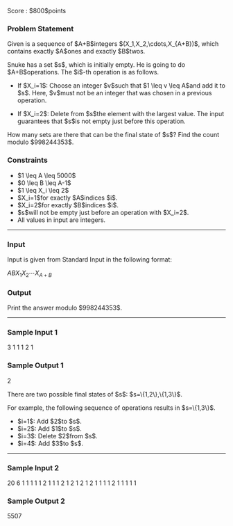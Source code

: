 
<div>

<span>

<span>

<p>
Score : $800$points
</p>

<div>

<section>

### **Problem Statement**

<p>
Given is a sequence of $A+B$integers $(X_1,X_2,\cdots,X_{A+B})$, which contains exactly $A$ones and exactly $B$twos.
</p>

<p>
Snuke has a set $s$, which is initially empty.
He is going to do $A+B$operations.
The $i$-th operation is as follows.
</p>

<ul>

<li>

<p>
If $X_i=1$: Choose an integer $v$such that $1 \leq v \leq A$and add it to $s$.
Here, $v$must not be an integer that was chosen in a previous operation.
</p>

</li>

<li>

<p>
If $X_i=2$: Delete from $s$the element with the largest value.
The input guarantees that $s$is not empty just before this operation.
</p>

</li>

</ul>

<p>
How many sets are there that can be the final state of $s$?
Find the count modulo $998244353$.
</p>

</section>

</div>

<div>

<section>

### **Constraints**

<ul>

<li>
$1 \leq A \leq 5000$
</li>

<li>
$0 \leq B \leq A-1$
</li>

<li>
$1 \leq X_i \leq 2$
</li>

<li>
$X_i=1$for exactly $A$indices $i$.
</li>

<li>
$X_i=2$for exactly $B$indices $i$.
</li>

<li>
$s$will not be empty just before an operation with $X_i=2$.
</li>

<li>
All values in input are integers.
</li>

</ul>

</section>

</div>

---

<div>

<div>

<section>

### **Input**

<p>
Input is given from Standard Input in the following format:
</p>

<div>

$A$$B$$X_1$$X_2$$\cdots$$X_{A+B}$
</div>

</section>

</div>

<div>

<section>

### **Output**

<p>
Print the answer modulo $998244353$.
</p>

</section>

</div>

</div>

---

<div>

<section>

### **Sample Input 1**

<div>

3 1
1 1 2 1

</div>

</section>

</div>

<div>

<section>

### **Sample Output 1**

<div>

2

</div>

<p>
There are two possible final states of $s$: $s=\{1,2\},\{1,3\}$.
</p>

<p>
For example, the following sequence of operations results in $s=\{1,3\}$.
</p>

<ul>

<li>
$i=1$: Add $2$to $s$.
</li>

<li>
$i=2$: Add $1$to $s$.
</li>

<li>
$i=3$: Delete $2$from $s$.
</li>

<li>
$i=4$: Add $3$to $s$.
</li>

</ul>

</section>

</div>

---

<div>

<section>

### **Sample Input 2**

<div>

20 6
1 1 1 1 1 2 1 1 1 2 1 2 1 2 1 2 1 1 1 1 2 1 1 1 1 1

</div>

</section>

</div>

<div>

<section>

### **Sample Output 2**

<div>

5507

</div>

</section>

</div>

</span>

</span>

</div>
